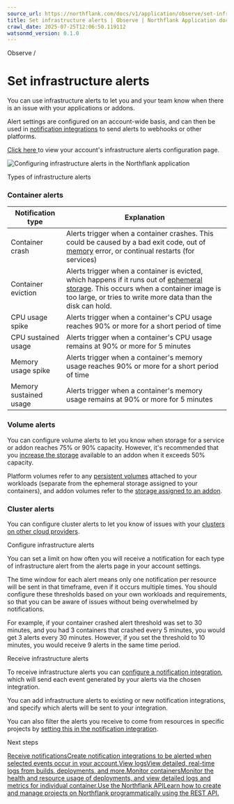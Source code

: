 ```yaml
---
source_url: https://northflank.com/docs/v1/application/observe/set-infrastructure-alerts
title: Set infrastructure alerts | Observe | Northflank Application docs
crawl_date: 2025-07-25T12:06:50.119112
watsonmd_version: 0.1.0
---
```


Observe / 

# Set infrastructure alerts

You can use infrastructure alerts to let you and your team know when there is an issue with your applications or addons.

Alert settings are configured on an account-wide basis, and can then be used in [notification integrations](configure-notification-integrations) to send alerts to webhooks or other platforms.

[Click here ](https://app.northflank.com/s/account/integrations/alerts) to view your account's infrastructure alerts configuration page.

![Configuring infrastructure alerts in the Northflank application](https://assets.northflank.com/documentation/v1/application/observe/set-infrastructure-alerts/infrastructure-alerts-page.png)

Types of infrastructure alerts

### Container alerts

Notification type| Explanation  
---|---  
Container crash| Alerts trigger when a container crashes. This could be caused by a bad exit code, out of [memory](../scale/scale-cpu-and-memory) error, or continual restarts (for services)  
Container eviction| Alerts trigger when a container is evicted, which happens if it runs out of [ephemeral storage](../scale/increase-storage#scale-ephemeral-storage). This occurs when a container image is too large, or tries to write more data than the disk can hold.  
CPU usage spike| Alerts trigger when a container's CPU usage reaches 90% or more for a short period of time  
CPU sustained usage| Alerts trigger when a container's CPU usage remains at 90% or more for 5 minutes  
Memory usage spike| Alerts trigger when a container's memory usage reaches 90% or more for a short period of time  
Memory sustained usage| Alerts trigger when a container's memory usage remains at 90% or more for 5 minutes  
  
### Volume alerts

You can configure volume alerts to let you know when storage for a service or addon reaches 75% or 90% capacity. However, it's recommended that you [increase the storage](../databases-and-persistence/scale-a-database#scale-storage) available to an addon when it exceeds 50% capacity.

Platform volumes refer to any [persistent volumes](../databases-and-persistence/add-a-volume) attached to your workloads (separate from the ephemeral storage assigned to your containers), and addon volumes refer to the [storage assigned to an addon](../databases-and-persistence/scale-a-database#scale-storage).

### Cluster alerts

You can configure cluster alerts to let you know of issues with your [clusters on other cloud providers](../bring-your-own-cloud/use-other-cloud-providers-with-northflank).

Configure infrastructure alerts

You can set a limit on how often you will receive a notification for each type of infrastructure alert from the alerts page in your account settings.

The time window for each alert means only one notification per resource will be sent in that timeframe, even if it occurs multiple times. You should configure these thresholds based on your own workloads and requirements, so that you can be aware of issues without being overwhelmed by notifications.

For example, if your container crashed alert threshold was set to 30 minutes, and you had 3 containers that crashed every 5 minutes, you would get 3 alerts every 30 minutes. However, if you set the threshold to 10 minutes, you would receive 9 alerts in the same time period.

Receive infrastructure alerts

To receive infrastructure alerts you can [configure a notification integration](configure-notification-integrations), which will send each event generated by your alerts via the chosen integration.

You can add infrastructure alerts to existing or new notification integrations, and specify which alerts will be sent to your integration.

You can also filter the alerts you receive to come from resources in specific projects by [setting this in the notification integration](configure-notification-integrations#filter-events).

Next steps

[Receive notificationsCreate notification integrations to be alerted when selected events occur in your account.](/docs/v1/application/observe/configure-notification-integrations)[View logsView detailed, real-time logs from builds, deployments, and more.](/docs/v1/application/observe/view-logs)[Monitor containersMonitor the health and resource usage of deployments, and view detailed logs and metrics for individual container.](/docs/v1/application/observe/monitor-containers)[Use the Northflank APILearn how to create and manage projects on Northflank programmatically using the REST API.](/docs/v1/api/use-the-api)